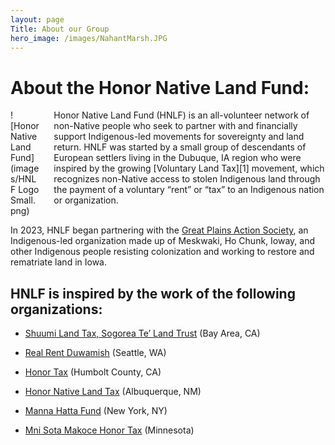 ```yaml
---
layout: page
Title: About our Group
hero_image: /images/NahantMarsh.JPG
---
```


# About the Honor Native Land Fund: 

<div class="columns">
  <div class="column">
    ![Honor Native Land Fund](images/HNLF Logo Small.png)
  </div>
  <div class="column">
    Honor Native Land Fund (HNLF) is an all-volunteer network of non-Native people who seek to partner with and financially support Indigenous-led movements for sovereignty and land return. HNLF was started by a small group of descendants of European settlers living in the Dubuque, IA region who were inspired by the growing [Voluntary Land Tax][1] movement, which recognizes non-Native access to stolen Indigenous land through the payment of a voluntary “rent” or “tax” to an Indigenous nation or organization. 
  </div>
</div>



In 2023, HNLF began partnering with the [Great Plains Action Society][2], an Indigenous-led organization made up of Meskwaki, Ho Chunk, Ioway, and other Indigenous people resisting colonization and working to restore and rematriate land in Iowa. 

## HNLF is inspired by the work of the following organizations:

- [Shuumi Land Tax, Sogorea Te’ Land Trust](https://sogoreate-landtrust.org/shuumi-land-tax/) (Bay Area, CA)
- [Real Rent Duwamish](https://www.realrentduwamish.org/) (Seattle, WA)
- [Honor Tax](http://www.honortax.org/) (Humbolt County, CA)
- [Honor Native Land Tax](https://www.honornativelandtax.org/) (Albuquerque, NM)
- [Manna Hatta Fund](https://mannahattafund.org/) (New York, NY)

- [Mni Sota Makoce Honor Tax](https://www.mnhonortax.org/) (Minnesota)

[1]: https://nativegov.org/news/voluntary-land-taxes/
[2]: https://www.greatplainsaction.org/

